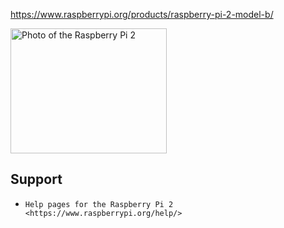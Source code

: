 https://www.raspberrypi.org/products/raspberry-pi-2-model-b/

<img src="https://www.raspberrypi.org/wp-content/uploads/2015/01/Pi2ModB1GB_-comp.jpeg"
  alt="Photo of the Raspberry Pi 2"
  width="250" height="200" border="0"/>

Support
-------

* `Help pages for the Raspberry Pi 2 <https://www.raspberrypi.org/help/>`
